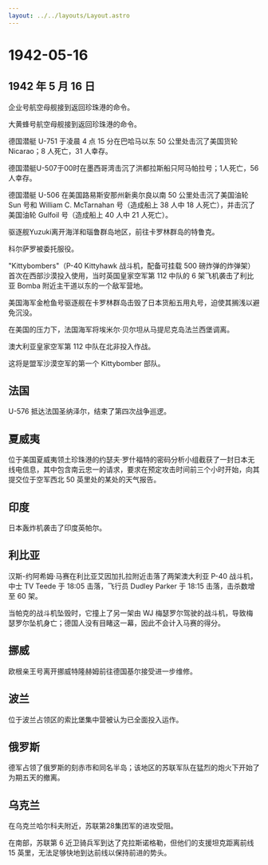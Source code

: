 ```yaml
---
layout: ../../layouts/Layout.astro
---
```


# 1942-05-16

## 1942 年 5 月 16 日

企业号航空母舰接到返回珍珠港的命令。

大黄蜂号航空母舰接到返回珍珠港的命令。

德国潜艇 U-751 于凌晨 4 点 15 分在巴哈马以东 50 公里处击沉了美国货轮
Nicarao；8 人死亡，31 人幸存。

德国潜艇U-507于00时在墨西哥湾击沉了洪都拉斯船只阿马帕拉号；1人死亡，56人幸存。

德国潜艇 U-506 在美国路易斯安那州新奥尔良以南 50 公里处击沉了美国油轮
Sun 号和 William C. McTarnahan 号（造成船上 38 人中 18
人死亡），并击沉了美国油轮 Gulfoil 号（造成船上 40 人中 21 人死亡）。

驱逐舰Yuzuki离开海洋和瑙鲁群岛地区，前往卡罗林群岛的特鲁克。

科尔萨罗被委托服役。

"Kittybombers"（P-40 Kittyhawk 战斗机，配备可挂载 500
磅炸弹的炸弹架）首次在西部沙漠投入使用，当时英国皇家空军第 112 中队的 6
架飞机袭击了利比亚 Bomba 附近主干道以东的一个敌军营地。

美国海军金枪鱼号驱逐舰在卡罗林群岛击毁了日本货船五用丸号，迫使其搁浅以避免沉没。

在美国的压力下，法国海军将埃米尔·贝尔坦从马提尼克岛法兰西堡调离。

澳大利亚皇家空军第 112 中队在北非投入作战。

这将是盟军沙漠空军的第一个 Kittybomber 部队。

## 法国

U-576 抵达法国圣纳泽尔，结束了第四次战争巡逻。

## 夏威夷

位于美国夏威夷领土珍珠港的约瑟夫·罗什福特的密码分析小组截获了一封日本无线电信息，其中包含南云忠一的请求，要求在预定攻击时间前三个小时开始，向其提交位于空军西北
50 英里处的某处的天气报告。

## 印度

日本轰炸机袭击了印度英帕尔。

## 利比亚

汉斯-约阿希姆·马赛在利比亚艾因加扎拉附近击落了两架澳大利亚 P-40
战斗机，中士 TV Teede 于 18:05 击落，飞行员 Dudley Parker 于 18:15
击落，击杀数增至 60 架。

当帕克的战斗机坠毁时，它撞上了另一架由 WJ
梅瑟罗尔驾驶的战斗机，导致梅瑟罗尔坠机身亡；德国人没有目睹这一幕，因此不会计入马赛的得分。

## 挪威

欧根亲王号离开挪威特隆赫姆前往德国基尔接受进一步维修。

## 波兰

位于波兰占领区的索比堡集中营被认为已全面投入运作。

## 俄罗斯

德军占领了俄罗斯的刻赤市和同名半岛；该地区的苏联军队在猛烈的炮火下开始了为期五天的撤离。

## 乌克兰

在乌克兰哈尔科夫附近，苏联第28集团军的进攻受阻。

在南部，苏联第 6 近卫骑兵军到达了克拉斯诺格勒，但他们的支援坦克距离前线
15 英里，无法足够快地到达前线以保持前进的势头。